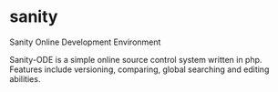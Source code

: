 # sanity
Sanity  Online Development Environment  

Sanity-ODE is a simple online source control system written in php. Features include versioning, comparing, global searching and editing abilities.
